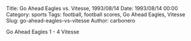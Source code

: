 Title: Go Ahead Eagles vs. Vitesse, 1993/08/14
Date: 1993/08/14 00:00
Category: sports
Tags: football, football scores, Go Ahead Eagles, Vitesse
Slug: go-ahead-eagles-vs-vitesse
Author: carbonero


Go Ahead Eagles 1 - 4 Vitesse
